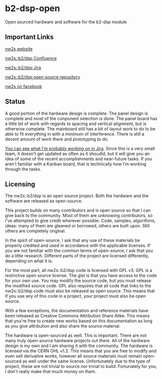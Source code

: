 # b2-dsp-open
Open sourced hardware and software for the b2-dsp module

## Important Links

[nw2s website](http://nw2s.net)

[nw2s::b2/dsp Confluence](https://nw2sdevices.atlassian.net/wiki/display/NW2SB2DSP)

[nw2s::b2/dsp Jira](https://nw2sdevices.atlassian.net/secure/RapidBoard.jspa?rapidView=2&projectKey=B2)

[nw2s::b2/dsp open source repository](https://github.com/nw2s/b2-dsp-open)

[nw2s on facebook](https://www.facebook.com/nw2smodular/)

## Status

A good portion of the hardware design is complete. The panel design is complete and most of the conponent selection is done. The panel board has a little bit of work with regards to spacing and vertical alignment, but is otherwise complete. The mainboard still has a bit of layout work to do to be able to fit everything in with a minimum of interference. There is still a decent amount of work there and prototyping to do. 

[You can see what I'm probably working on in Jira](https://nw2sdevices.atlassian.net/secure/RapidBoard.jspa?rapidView=2&projectKey=B2). Since this is a very small team, it doesn't get updated as often as it shoudld, but it will give you an idea of some of the recent accomplishments and near-future tasks. If you aren't familiar with a Kanban board, that is technically how I'm working through the tasks. 

## Licensing
The nw2s::b2/dsp is an open source project. Both the hardware and the software are released as open-source. 

This project builds on many contributors and is open source so that I can give back to the community. Most of them are unknowing contributors, so I've attempted to give credit wherever possible. Code, samples, algorithms, ideas: many of them are gleaned or borrowed, others are built upon. Still others are completely original. 

In the spirit of open-source, I ask that any use of these materials be properly credited and used in accordance with the applicable licenses. If you are not familiar with the common terms of open-source, I ask that you do a little research. Different parts of the project are licensed differently, depending on what it is. 

For the most part, all nw2s::b2/dsp code is licensed with GPL v3. GPL is a restrictive open source license. The gist is that you have access to the code for your own use. You may modify the source code, but you must release the modified source code. GPL also requires that all code that links to the nw2s::b2/dsp code must also be released as open source. This means that if you use any of this code in a project, your project must also be open source. 

With a few exceptions, the documentation and reference materials have been released as Creative Commons Attribution Share Alike. This means that you're free to create new works based on this documentation as long as you give attribution and also share the source material. 

The hardware is open-sourced as well. This is important. There are not many truly open-source hardware projects out there. All of the hardware design is my own and I am sharing it with the community. The hardware is licensed via the CERN OHL v1.2. This means that you are free to modify and even sell derivative works, however all source materials must remain open-sourced as well under the same license. Unfortunately due to the type of project, these are not trivial to source nor trivial to build. Fortunately for you, I don't really make that much money on them. 





